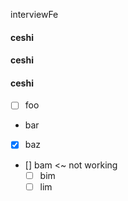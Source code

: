 interviewFe

#### ceshi

#### ceshi

#### ceshi



- [ ] foo
- bar
- [x] baz
- [] bam <~ not working
  - [ ] bim
  - [ ] lim